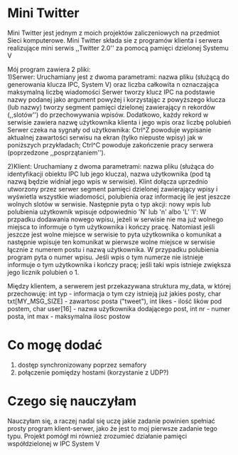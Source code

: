 # Mini Twitter
Mini Twitter jest jednym z moich projektów zaliczeniowych na przedmiot Sieci komputerowe.
Mini Twitter składa sie z programów klienta i serwera realizujące mini serwis ,,Twitter 2.0'' za pomocą pamięci dzielonej Systemu V

Mój program zawiera 2 pliki:<br /> 
1)Serwer: 
Uruchamiany jest z dwoma parametrami: nazwa pliku (służącą do generowania klucza IPC, System V) oraz liczba całkowita n oznaczająca maksymalną liczbę wiadomości
Serwer tworzy klucz IPC na podstawie nazwy podanej jako argument powyżej i korzystając z powyższego klucza (lub nazwy) tworzy segment pamięci dzielonej zawierający n rekordów (,,slotów'') do przechowywania wpisów. Dodatkowo, każdy rekord w serwisie zawiera nazwę użytkownika klienta i jego wpis oraz liczbę polubień
Serwer czeka na sygnały od użytkownika:
Ctrl^Z powoduje wypisanie aktualnej zawartości serwisu na ekran (tylko niepuste wpisy) jak w poniższych przykładach;
Ctrl^C powoduje zakończenie pracy serwera (poprzedzone ,,posprzątaniem''). 
 
2)Klient:
Uruchamiany  z dwoma parametrami: nazwa pliku (służąca do identyfikacji obiektu IPC lub jego klucza), nazwa użytkownika (pod tą nazwą będzie widniał jego wpis w serwisie). 
Klint dołącza uprzednio utworzony przez serwer segment pamięci dzielonej zawierający wpisy i wyświetla wszystkie wiadomości, polubienia oraz informację ile jest jeszcze wolnych slotów w serwisie.
Następnie pyta o typ akcji: nowy wpis lub polubienia użytkownik wpisuje odpowiednio 'N' lub 'n' albo 'L' 'l':
W przpadku dodawania nowego wpisu, jeżeli w serwisie nie ma już wolnego miejsca to informuje o tym użytkownika i kończy pracę.
Natomiast jeśli jeszcze jest wolne miejsce w serwisie to pyta użytkownika o komunikat a następnie wpisuje ten komunikat w pierwsze wolne miejsce w serwisie łącznie z numerem postu i nazwą użytkownika. 
W przypadku polubienia program pyta o numer wpisu.
Jeśli wpis o tym numerze nie istnieje informuje o tym użytkownika i kończy pracę;
jeśli taki wpis istnieje zwiększa jego licznik polubień o 1.

Między klientem, a serwerem jest przekazywana struktura my_data, w której przechowuję:
  int typ - informacja o tym czy istnieją już jakies posty,
  char txt[MY_MSG_SIZE] - zawartosc posta ("tweet"),
  int likes - ilość lików pod postem,
  char user[16] - nazwa użytkownika dodającego post,
  int nr - numer posta,
  int max - maksymalna ilosc postow

# Co mogę dodać 
1) dostęp synchronizowany poprzez semafory
2) połączenie pomiędzy hostami (korzystanie z UDP?)

# Czego się nauczyłam
Nauczyłam się, a raczej nadal się uczę jakie zadanie powinien spełniać prosty program klient-serwer, jako że jest to moj pierwsze zadanie tego typu.
Projekt pomógł mi również zrozumieć działanie pamięci współdzielonej w IPC System V
